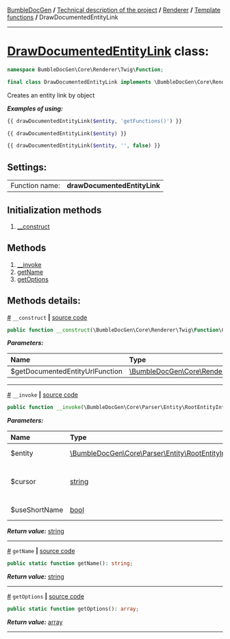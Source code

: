 [BumbleDocGen](/docs/README.md) **/**
[Technical description of the project](/docs/tech/readme.md) **/**
[Renderer](/docs/tech/03_renderer/readme.md) **/**
[Template functions](/docs/tech/03_renderer/05_twigCustomFunctions.md) **/**
DrawDocumentedEntityLink

---


# [DrawDocumentedEntityLink](https://github.com/bumble-tech/bumble-doc-gen/blob/master/src/Core/Renderer/Twig/Function/DrawDocumentedEntityLink.php#L21) class:

```php
namespace BumbleDocGen\Core\Renderer\Twig\Function;

final class DrawDocumentedEntityLink implements \BumbleDocGen\Core\Renderer\Twig\Function\CustomFunctionInterface
```
Creates an entity link by object

***Examples of using:***
```php
{{ drawDocumentedEntityLink($entity, 'getFunctions()') }}
```
```php
{{ drawDocumentedEntityLink($entity) }}
```
```php
{{ drawDocumentedEntityLink($entity, '', false) }}
```


<h2>Settings:</h2>

<table>
    <tr>
        <td>Function name:</td>
        <td><b>drawDocumentedEntityLink</b></td>
    </tr>
</table>

## Initialization methods

1. [__construct](#m-construct) 
## Methods

1. [__invoke](#m-invoke) 
1. [getName](#mgetname) 
1. [getOptions](#mgetoptions) 

## Methods details:

<a name="m-construct" href="#m-construct">#</a> `__construct`  **|** [source code](https://github.com/bumble-tech/bumble-doc-gen/blob/master/src/Core/Renderer/Twig/Function/DrawDocumentedEntityLink.php#L23)
```php
public function __construct(\BumbleDocGen\Core\Renderer\Twig\Function\GetDocumentedEntityUrl $getDocumentedEntityUrlFunction);
```

***Parameters:***

| Name | Type | Description |
|:-|:-|:-|
$getDocumentedEntityUrlFunction | [\BumbleDocGen\Core\Renderer\Twig\Function\GetDocumentedEntityUrl](https://github.com/bumble-tech/bumble-doc-gen/blob/master/src/Core/Renderer/Twig/Function/GetDocumentedEntityUrl.php) | - |

---

<a name="m-invoke" href="#m-invoke">#</a> `__invoke`  **|** [source code](https://github.com/bumble-tech/bumble-doc-gen/blob/master/src/Core/Renderer/Twig/Function/DrawDocumentedEntityLink.php#L50)
```php
public function __invoke(\BumbleDocGen\Core\Parser\Entity\RootEntityInterface $entity, string $cursor = '', bool $useShortName = true): string;
```

***Parameters:***

| Name | Type | Description |
|:-|:-|:-|
$entity | [\BumbleDocGen\Core\Parser\Entity\RootEntityInterface](https://github.com/bumble-tech/bumble-doc-gen/blob/master/src/Core/Parser/Entity/RootEntityInterface.php) | The entity for which we want to get the link |
$cursor | [string](https://www.php.net/manual/en/language.types.string.php) | Reference to an element inside an entity, for example, the name of a function/constant/property |
$useShortName | [bool](https://www.php.net/manual/en/language.types.boolean.php) | Use the full or short entity name in the link |

***Return value:*** [string](https://www.php.net/manual/en/language.types.string.php)

---

<a name="mgetname" href="#mgetname">#</a> `getName`  **|** [source code](https://github.com/bumble-tech/bumble-doc-gen/blob/master/src/Core/Renderer/Twig/Function/DrawDocumentedEntityLink.php#L27)
```php
public static function getName(): string;
```

***Return value:*** [string](https://www.php.net/manual/en/language.types.string.php)

---

<a name="mgetoptions" href="#mgetoptions">#</a> `getOptions`  **|** [source code](https://github.com/bumble-tech/bumble-doc-gen/blob/master/src/Core/Renderer/Twig/Function/DrawDocumentedEntityLink.php#L32)
```php
public static function getOptions(): array;
```

***Return value:*** [array](https://www.php.net/manual/en/language.types.array.php)

---
